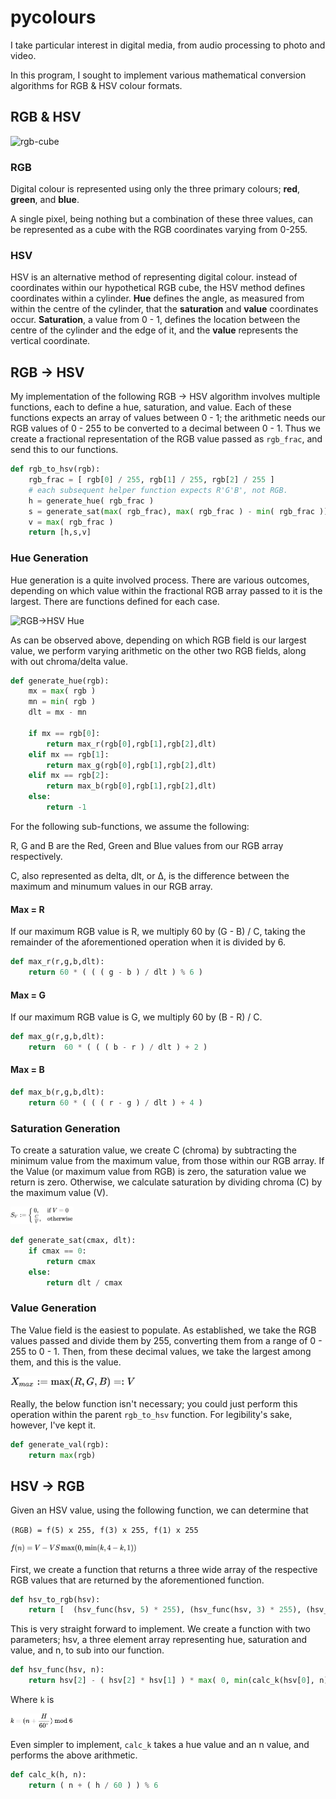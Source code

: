 # pycolours

I take particular interest in digital media, from audio processing to photo and video.

In this program, I sought to implement various mathematical conversion algorithms for RGB & HSV colour formats.

##  RGB & HSV

![rgb-cube](https://miro.medium.com/max/1400/1*W30TLUP9avQwyyLfwu7WYA.jpeg)

### RGB

Digital colour is represented using only the three primary colours; **red**, **green**, and **blue**.

A single pixel, being nothing but a combination of these three values, can be represented as a cube with the RGB coordinates varying from 0-255.

### HSV

HSV is an alternative method of representing digital colour. instead of coordinates within our hypothetical RGB cube, the HSV method defines coordinates within a cylinder. **Hue** defines the angle, as measured from within the centre of the cylinder, that the **saturation** and **value** coordinates occur. **Saturation**, a value from 0 - 1, defines the location between the centre of the cylinder and the edge of it, and the **value** represents the vertical coordinate.

## RGB -> HSV

My implementation of the following RGB -> HSV algorithm involves multiple functions, each to define a hue, saturation, and value. Each of these functions expects an array of values between 0 - 1; the arithmetic needs our RGB values of 0 - 255 to be converted to a decimal between 0 - 1. Thus we create a fractional representation of the RGB value passed as `rgb_frac`, and send this to our functions.

```python
def rgb_to_hsv(rgb):
    rgb_frac = [ rgb[0] / 255, rgb[1] / 255, rgb[2] / 255 ]
    # each subsequent helper function expects R'G'B', not RGB.
    h = generate_hue( rgb_frac )
    s = generate_sat(max( rgb_frac), max( rgb_frac ) - min( rgb_frac ))
    v = max( rgb_frac )
    return [h,s,v]
```

### Hue Generation

Hue generation is a quite involved process. There are various outcomes, depending on which value within the fractional RGB array passed to it is the largest. There are functions defined for each case.

<img src="https://www.rapidtables.com/convert/color/rgb-to-hsv/hue-calc2.gif" alt="RGB->HSV Hue" style=""/>

As can be observed above, depending on which RGB field is our largest value, we perform varying arithmetic on the other two RGB fields, along with out chroma/delta value.

```python
def generate_hue(rgb):
    mx = max( rgb )
    mn = min( rgb )
    dlt = mx - mn

    if mx == rgb[0]:
        return max_r(rgb[0],rgb[1],rgb[2],dlt)
    elif mx == rgb[1]:
        return max_g(rgb[0],rgb[1],rgb[2],dlt)
    elif mx == rgb[2]:
        return max_b(rgb[0],rgb[1],rgb[2],dlt)
    else:
        return -1
```

For the following sub-functions, we assume the following:

R, G and B are the Red, Green and Blue values from our RGB array respectively.

C, also represented as delta, dlt, or Δ, is the difference between the maximum and minumum values in our RGB array.

#### Max = R

If our maximum RGB value is R, we multiply 60 by (G - B) / C, taking the remainder of the aforementioned operation when it is divided by 6.

```python
def max_r(r,g,b,dlt):
    return 60 * ( ( ( g - b ) / dlt ) % 6 )
```

#### Max = G

If our maximum RGB value is G, we multiply 60 by (B - R) / C.

```python
def max_g(r,g,b,dlt):
    return  60 * ( ( ( b - r ) / dlt ) + 2 )
```

#### Max = B

```python
def max_b(r,g,b,dlt):
    return 60 * ( ( ( r - g ) / dlt ) + 4 )
```

### Saturation Generation

To create a saturation value, we create C (chroma) by subtracting the minimum value from the maximum value, from those within our RGB array. If the Value (or maximum value from RGB) is zero, the saturation value we return is zero. Otherwise, we calculate saturation by dividing chroma (C) by the maximum value (V).

<img src="https://github.com/letsbefriendzz/pycolours/blob/master/_readme_source/rgb-hsv-scalc.PNG" alt="RGB->HSV Sat" style="height:20%; width:20%;"/>

```python
def generate_sat(cmax, dlt):
    if cmax == 0:
        return cmax
    else:
        return dlt / cmax
```

### Value Generation

The Value field is the easiest to populate. As established, we take the RGB values passed and divide them by 255, converting them from a range of 0 - 255 to 0 - 1. Then, from these decimal values, we take the largest among them, and this is the value.

<img src="https://github.com/letsbefriendzz/pycolours/blob/master/_readme_source/rgb-hsv-vcalc.PNG" alt="RGB->HSV Sat" style="height:40%; width:40%;"/>

Really, the below function isn't necessary; you could just perform this operation within the parent `rgb_to_hsv` function. For legibility's sake, however, I've kept it.

```python
def generate_val(rgb):
    return max(rgb)
```

## HSV -> RGB

Given an HSV value, using the following function, we can determine that

`(RGB) = f(5) x 255, f(3) x 255, f(1) x 255`

<img src="https://github.com/letsbefriendzz/pycolours/blob/master/_readme_source/hsv-rgb-fn.PNG" alt="HSV->RGB f(n)" style="height:40%; width:40%;"/>

First, we create a function that returns a three wide array of the respective RGB values that are returned by the aforementioned function.

```python
def hsv_to_rgb(hsv):
    return [  (hsv_func(hsv, 5) * 255), (hsv_func(hsv, 3) * 255), (hsv_func(hsv, 1) * 255) ]
```

This is very straight forward to implement. We create a function with two parameters; hsv, a three element array representing hue, saturation and value, and n, to sub into our function.

```python
def hsv_func(hsv, n):
    return hsv[2] - ( hsv[2] * hsv[1] ) * max( 0, min(calc_k(hsv[0], n), 4 - calc_k(hsv[0], n), 1) )
```

Where `k` is

<img src="https://github.com/letsbefriendzz/pycolours/blob/master/_readme_source/hsv-rgb-k.PNG" alt="HSV->RGB K" style="height:20%; width:20%;"/>

Even simpler to implement, `calc_k` takes a hue value and an n value, and performs the above arithmetic.

```python
def calc_k(h, n):
    return ( n + ( h / 60 ) ) % 6
```
